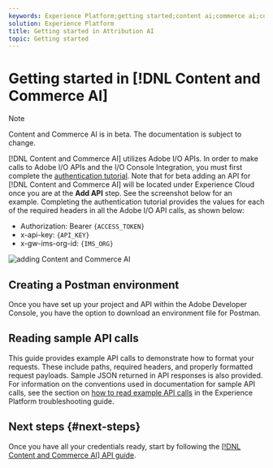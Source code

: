 ```yaml
---
keywords: Experience Platform;getting started;content ai;commerce ai;content and commerce ai
solution: Experience Platform
title: Getting started in Attribution AI
topic: Getting started  
---
```


# Getting started in [!DNL Content and Commerce AI]

>[!NOTE]
>
>Content and Commerce AI is in beta. The documentation is subject to change.

[!DNL Content and Commerce AI] utilizes Adobe I/O APIs. In order to make calls to Adobe I/O APIs and the I/O Console Integration, you must first complete the [authentication tutorial](../../tutorials/authentication.md). Note that for beta adding an API for [!DNL Content and Commerce AI] will be located under Experience Cloud once you are at the **Add API** step. See the screenshot below for an example. Completing the authentication tutorial provides the values for each of the required headers in all the Adobe I/O API calls, as shown below:

- Authorization: Bearer `{ACCESS_TOKEN}`
- x-api-key: `{API_KEY}`
- x-gw-ims-org-id: `{IMS_ORG}`

![adding Content and Commerce AI]()

## Creating a Postman environment

Once you have set up your project and API within the Adobe Developer Console, you have the option to download an environment file for Postman.

## Reading sample API calls

This guide provides example API calls to demonstrate how to format your requests. These include paths, required headers, and properly formatted request payloads. Sample JSON returned in API responses is also provided. For information on the conventions used in documentation for sample API calls, see the section on [how to read example API calls](../../landing/troubleshooting.md) in the Experience Platform troubleshooting guide.

## Next steps {#next-steps}

Once you have all your credentials ready, start by following the [[!DNL Content and Commerce AI] API guide](./api.md). 